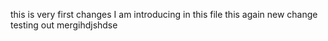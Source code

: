 this is very first changes I am introducing in this file
this again new change
testing out mergihdjshdse
